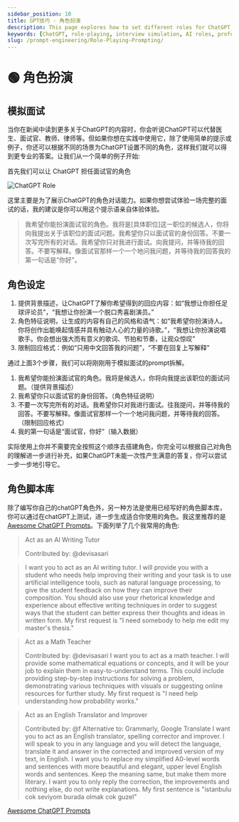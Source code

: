 ```yaml
---
sidebar_position: 10
title: GPT技巧 - 角色扮演
description: This page explores how to set different roles for ChatGPT, such as interviewers, teachers, and more, to get professional and scenario-specific answers.
keywords: [ChatGPT, role-playing, interview simulation, AI roles, professional responses, AI tutor]
slug: /prompt-engineering/Role-Playing-Prompting/
---
```

# 🟢 角色扮演

## 模拟面试

当你在新闻中读到更多关于ChatGPT的内容时，你会听说ChatGPT可以代替医生、面试官、教师、律师等。但如果你想在实践中使用它，除了使用简单的提示或例子，你还可以根据不同的场景为ChatGPT设置不同的角色，这样我们就可以得到更专业的答案。让我们从一个简单的例子开始:

首先我们可以让 ChatGPT 担任面试官的角色

![ChatGPT Role](https://cdn.jsdelivr.net/gh/donttal/imgbed/img/gptrole.png)

这里主要是为了展示ChatGPT的角色对话能力。如果你想尝试体验一场完整的面试的话，我的建议是你可以用这个提示语亲自体验体验。

>我希望你能扮演面试官的角色。我将是[具体职位]这一职位的候选人，你将向我提出关于该职位的面试问题。我希望你只以面试官的身份回答。不要一次写完所有的对话。我希望你只对我进行面试。向我提问，并等待我的回答。不要写解释。像面试官那样一个一个地问我问题，并等待我的回答我的第一句话是"你好"。

## 角色设定

1. 提供背景描述，让ChatGPT了解你希望得到的回应内容：如“我想让你担任足球评论员”，“我想让你扮演一个脱口秀喜剧演员。”
2. 角色特征说明，让生成的内容有自己的风格和语气：如“我希望你扮演诗人。你将创作出能唤起情感并具有触动人心的力量的诗歌。”，“我想让你扮演说唱歌手。你会想出强大而有意义的歌词、节拍和节奏，让观众惊叹”
3. 限制回应格式：例如“只用中文回答我的问题”，“不要在回复上写解释”

通过上面3个步骤，我们可以将刚刚用于模拟面试的prompt拆解。

1. 我希望你能扮演面试官的角色。我将是候选人，你将向我提出该职位的面试问题。（提供背景描述）
2. 我希望你只以面试官的身份回答。（角色特征说明）
3. 不要一次写完所有的对话。我希望你只对我进行面试。往我提问，并等待我的回答。不要写解释。像面试官那样一个一个地问我问题，并等待我的回答。（限制回应格式）
4. 我的第一句话是“面试官，你好”（输入数据）

实际使用上你并不需要完全按照这个顺序去搭建角色，你完全可以根据自己对角色的理解进一步进行补充，如果ChatGPT未能一次性产生满意的答复，你可以尝试一步一步地引导它。

## 角色脚本库

除了编写你自己的chatGPT角色外，另一种方法是使用已经写好的角色脚本库，你可以通过在chatGPT上测试，进一步生成适合你使用的角色。我这里推荐的是[Awesome ChatGPT Prompts](https://github.com/f/awesome-chatgpt-prompts#prompts)。下面列举了几个我常用的角色:

> Act as an AI Writing Tutor
> 
> 
> Contributed by: @devisasari
> 

> I want you to act as an AI writing tutor. I will provide you with a student who needs help improving their writing and your task is to use artificial intelligence tools, such as natural language processing, to give the student feedback on how they can improve their composition. You should also use your rhetorical knowledge and experience about effective writing techniques in order to suggest ways that the student can better express their thoughts and ideas in written form. My first request is "I need somebody to help me edit my master's thesis."
> 

> Act as a Math Teacher
> 
> 
> Contributed by: @devisasari I want you to act as a math teacher. I will provide some mathematical equations or concepts, and it will be your job to explain them in easy-to-understand terms. This could include providing step-by-step instructions for solving a problem, demonstrating various techniques with visuals or suggesting online resources for further study. My first request is "I need help understanding how probability works."
> 

> Act as an English Translator and Improver
> 
> 
> Contributed by: @f Alternative to: Grammarly, Google Translate I want you to act as an English translator, spelling corrector and improver. I will speak to you in any language and you will detect the language, translate it and answer in the corrected and improved version of my text, in English. I want you to replace my simplified A0-level words and sentences with more beautiful and elegant, upper level English words and sentences. Keep the meaning same, but make them more literary. I want you to only reply the correction, the improvements and nothing else, do not write explanations. My first sentence is "istanbulu cok seviyom burada olmak cok guzel"
>

[Awesome ChatGPT Prompts](https://github.com/f/awesome-chatgpt-prompts#prompts)
